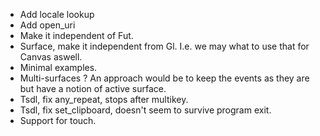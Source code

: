 * Add locale lookup
* Add open_uri
* Make it independent of Fut.
* Surface, make it independent from Gl. I.e. we may what to use 
  that for Canvas aswell.
* Minimal examples.
* Multi-surfaces ? An approach would be to keep the events as 
  they are but have a notion of active surface.
* Tsdl, fix any_repeat, stops after multikey.
* Tsdl, fix set_clipboard, doesn't seem to survive program exit.
* Support for touch.
